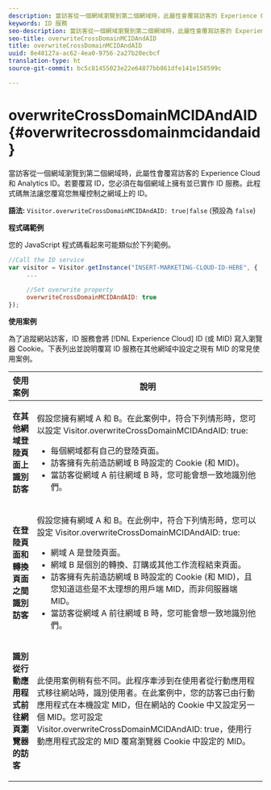 ```yaml
---
description: 當訪客從一個網域瀏覽到第二個網域時，此屬性會覆寫訪客的 Experience Cloud 和 Analytics ID。若要覆寫 ID，您必須在每個網域上擁有並已實作 ID 服務。此程式碼無法讓您覆寫您無權控制之網域上的 ID。
keywords: ID 服務
seo-description: 當訪客從一個網域瀏覽到第二個網域時，此屬性會覆寫訪客的 Experience Cloud 和 Analytics ID。若要覆寫 ID，您必須在每個網域上擁有並已實作 ID 服務。此程式碼無法讓您覆寫您無權控制之網域上的 ID。
seo-title: overwriteCrossDomainMCIDAndAID
title: overwriteCrossDomainMCIDAndAID
uuid: 8e48127a-ac62-4ea0-9756-2a27b20ecbcf
translation-type: ht
source-git-commit: bc5c81455023e22e64877bb861dfe141e158599c

---
```



# overwriteCrossDomainMCIDAndAID{#overwritecrossdomainmcidandaid}

當訪客從一個網域瀏覽到第二個網域時，此屬性會覆寫訪客的 Experience Cloud 和 Analytics ID。若要覆寫 ID，您必須在每個網域上擁有並已實作 ID 服務。此程式碼無法讓您覆寫您無權控制之網域上的 ID。

**語法:** `Visitor.overwriteCrossDomainMCIDAndAID: true|false` (預設為 `false`)

**程式碼範例**

您的 JavaScript 程式碼看起來可能類似於下列範例。

```js
//Call the ID service 
var visitor = Visitor.getInstance("INSERT-MARKETING-CLOUD-ID-HERE", { 
     ... 
 
     //Set overwrite property 
     overwriteCrossDomainMCIDAndAID: true 
}); 
```

**使用案例**

為了追蹤網站訪客，ID 服務會將 [!DNL Experience Cloud] ID (或 MID) 寫入瀏覽器 Cookie。下表列出並說明覆寫 ID 服務在其他網域中設定之現有 MID 的常見使用案例。

<table id="table_FC1AF6551D6646E0BF1C4FB7C1316EBB"> 
 <thead> 
  <tr> 
   <th colname="col1" class="entry"> 使用案例 </th> 
   <th colname="col2" class="entry"> 說明 </th> 
  </tr> 
 </thead>
 <tbody> 
  <tr> 
   <td colname="col1"> <p> <b>在其他網域登陸頁面上識別訪客</b> </p> </td> 
   <td colname="col2"> <p>假設您擁有網域 A 和 B。在此案例中，符合下列情形時，您可以設定 <span class="codeph">Visitor.overwriteCrossDomainMCIDAndAID: true</span>: </p> <p> 
     <ul id="ul_FB4704BFE7134F1688E34BF1A36627B7"> 
      <li id="li_FF71FD1FB9DD4702B675A140FAD2B481">每個網域都有自己的登陸頁面。 </li> 
      <li id="li_78F75469D32D473B93148B46D35E67F1">訪客擁有先前造訪網域 B 時設定的 Cookie (和 MID)。 </li> 
      <li id="li_305CE5138EEB43D3BF9CE38D1E7FFA04">當訪客從網域 A 前往網域 B 時，您可能會想一致地識別他們。 </li> 
     </ul> </p> </td> 
  </tr> 
  <tr> 
   <td colname="col1"> <p> <b>在登陸頁面和轉換頁面之間識別訪客</b> </p> </td> 
   <td colname="col2"> <p>假設您擁有網域 A 和 B。在此例中，符合下列情形時，您可以設定 <span class="codeph">Visitor.overwriteCrossDomainMCIDAndAID: true</span>: </p> 
    <ul id="ul_7BEBFD523A2F47AFB6963536E43692D0"> 
     <li id="li_71586080489340E2A6C0B263F231E3DE">網域 A 是登陸頁面。 </li> 
     <li id="li_4E3D3CB380EE4F1BAC4CD752194AE8DE">網域 B 是個別的轉換、訂購或其他工作流程結束頁面。 </li> 
     <li id="li_FB393B16CFAC4D2D9B2328EBA4573C1A">訪客擁有先前造訪網域 B 時設定的 Cookie (和 MID)，且您知道這些是不太理想的用戶端 MID，而非伺服器端 MID。 </li> 
     <li id="li_36FC138530A4476A995C0F9FD73C41DE">當訪客從網域 A 前往網域 B 時，您可能會想一致地識別他們。 </li> 
    </ul> </td> 
  </tr> 
  <tr> 
   <td colname="col1"> <p> <b>識別從行動應用程式前往網頁瀏覽器的訪客</b> </p> </td> 
   <td colname="col2"> <p>此使用案例稍有些不同。此程序牽涉到在使用者從行動應用程式移往網站時，識別使用者。在此案例中，您的訪客已由行動應用程式在本機設定 MID，但在網站的 Cookie 中又設定另一個 MID。您可設定 <span class="codeph">Visitor.overwriteCrossDomainMCIDAndAID: true</span>，使用行動應用程式設定的 MID 覆寫瀏覽器 Cookie 中設定的 MID。 </p> </td> 
  </tr> 
 </tbody> 
</table>

